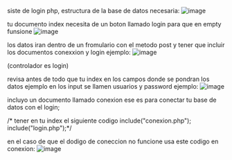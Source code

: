 siste de login php,
estructura de la base de datos necesaria:
![image](https://github.com/user-attachments/assets/2ef399a0-3674-4add-9151-239e651291e6) 

tu documento index necesita de un boton llamado login para que en empty funsione 
![image](https://github.com/user-attachments/assets/1385f7ff-9b41-4dc5-aed2-56721e09ecb0)

los datos iran dentro de un fromulario con el metodo post y tener que incluir los documentos conexxion y login ejemplo:
![image](https://github.com/user-attachments/assets/10e61ce6-a67f-413c-8ee2-1f0362225657)

(controlador es login)


revisa antes de todo que tu index en los campos donde se pondran los datos ejemplo en los input se llamen usuarios y password ejemplo:
![image](https://github.com/user-attachments/assets/fbb94a66-76ab-40a8-b176-09309f85a471)


incluyo un documento llamado conexion ese es para conectar tu base de datos con el login;

/* tener en tu index el siguiente codigo 
include("conexion.php");
include("login.php");*/


en el caso de que el dodigo de coneccion no funcione usa este codigo en conexion:
![image](https://github.com/user-attachments/assets/4d93e41d-e4ce-4e01-8762-c7d4d182ea0c)

